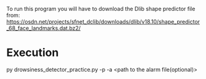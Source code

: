 To run this program you will have to download the Dlib shape predictor file from: 
https://osdn.net/projects/sfnet_dclib/downloads/dlib/v18.10/shape_predictor_68_face_landmarks.dat.bz2/

# Execution

py drowsiness_detector_practice.py -p <path to the shape predictor file> -a <path to the alarm file(optional)>
